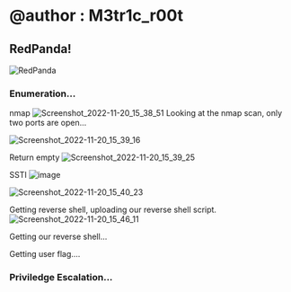 # @author : M3tr1c_r00t
## RedPanda!
![RedPanda](https://user-images.githubusercontent.com/99975622/205444975-3447a92f-d56f-4465-9544-52a6585c047a.png)


### Enumeration...
nmap
![Screenshot_2022-11-20_15_38_51](https://user-images.githubusercontent.com/99975622/205445009-3f8ddebc-3c24-46b9-9fac-2c42433e57c1.png)
Looking at the nmap scan, only two ports are open...

![Screenshot_2022-11-20_15_39_16](https://user-images.githubusercontent.com/99975622/205445026-5d27a9dc-1c1a-43ae-be88-ec79661dc98a.png)

Return empty
![Screenshot_2022-11-20_15_39_25](https://user-images.githubusercontent.com/99975622/205445029-82573e84-7b15-4627-ae13-a4b8bca79b31.png)


SSTI
![image](https://user-images.githubusercontent.com/99975622/205456530-7d222419-936b-4b8c-af3b-5051c5ec7a92.png)

![Screenshot_2022-11-20_15_40_23](https://user-images.githubusercontent.com/99975622/205445039-26d98841-5551-4ea9-9a22-6e75a0db605f.png)

Getting reverse shell,
uploading our reverse shell script.
![Screenshot_2022-11-20_15_46_11](https://user-images.githubusercontent.com/99975622/205445066-872fe492-1a70-4280-8216-943e0b4a325f.png)


Getting our reverse shell...



Getting user flag....



### Priviledge Escalation...




